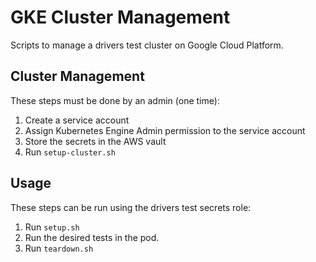 # GKE Cluster Management

Scripts to manage a drivers test cluster on Google Cloud Platform.

## Cluster Management

These steps must be done by an admin (one time):

1. Create a service account
2. Assign Kubernetes Engine Admin permission to the service account
2. Store the secrets in the AWS vault
3. Run `setup-cluster.sh`

## Usage

These steps can be run using the drivers test secrets role:

1. Run `setup.sh`
2. Run the desired tests in the pod.
3. Run `teardown.sh`

